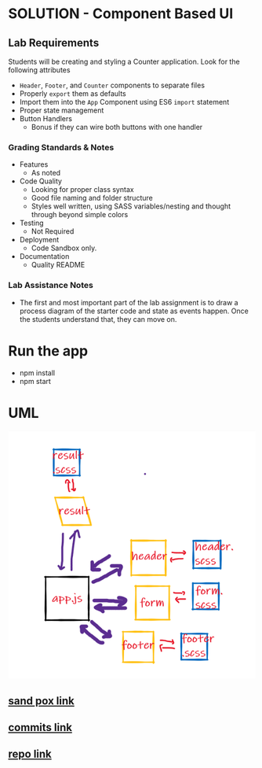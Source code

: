 # SOLUTION - Component Based UI

## Lab Requirements

Students will be creating and styling a Counter application. Look for the following attributes

- `Header`, `Footer`, and `Counter` components to separate files
- Properly `export` them as defaults
- Import them into the `App` Component using ES6 `import` statement
- Proper state management
- Button Handlers
  - Bonus if they can wire both buttons with one handler

### Grading Standards & Notes

- Features
  - As noted
- Code Quality
  - Looking for proper class syntax
  - Good file naming and folder structure
  - Styles well written, using SASS variables/nesting and thought through beyond simple colors
- Testing
  - Not Required
- Deployment
  - Code Sandbox only.
- Documentation
  - Quality README

### Lab Assistance Notes

- The first and most important part of the lab assignment is to draw a process diagram of the starter code and state as events happen. Once the students understand that, they can move on.

# Run the app

- npm install
- npm start

# UML

![](./resty1uml.png)

## [sand pox link](https://codesandbox.io/s/throbbing-fire-8giry)

## [commits link](https://github.com/RulaAlqasem/resty/commits/master)

## [repo link ](https://github.com/RulaAlqasem/resty)
